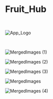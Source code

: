 # Fruit_Hub
<br>

![App_Logo](https://github.com/user-attachments/assets/cb201518-834b-4ae3-bedb-9ef2e62610f4)

<br>

![MergedImages (1)](https://github.com/user-attachments/assets/900da0bf-7af4-48d9-9e5b-aeb18fbd5a59)

![MergedImages (2)](https://github.com/user-attachments/assets/6c52c407-367c-44fa-b3a5-656693e9383b)

![MergedImages (3)](https://github.com/user-attachments/assets/3b8aa67d-25ed-453a-b59d-a6dcc5a4a350)

![MergedImages](https://github.com/user-attachments/assets/be40f012-71d3-4ae2-9c3a-c7e7f2772b34)

![MergedImages (4)](https://github.com/user-attachments/assets/0904f456-a1f1-4732-b9b9-0ae46bb0bdc7)
